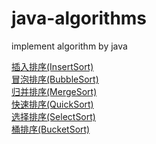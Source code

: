 # java-algorithms
implement algorithm by java

[插入排序(InsertSort)](https://github.com/zycR10/java-algorithms/blob/master/src/main/java/algorithms/InsertSort.java)  
[冒泡排序(BubbleSort)](https://github.com/zycR10/java-algorithms/blob/master/src/main/java/algorithms/BubbleSort.java)  
[归并排序(MergeSort)](https://github.com/zycR10/java-algorithms/blob/master/src/main/java/algorithms/MergeSort.java)  
[快速排序(QuickSort)](https://github.com/zycR10/java-algorithms/blob/master/src/main/java/algorithms/QuickSort.java)  
[选择排序(SelectSort)](https://github.com/zycR10/java-algorithms/blob/master/src/main/java/algorithms/SelectSort.java)  
[桶排序(BucketSort)](https://github.com/zycR10/java-algorithms/blob/master/src/main/java/algorithms/BucketSort.java)  
> 